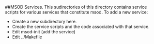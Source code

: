 ##MSOD Services.
This sudirectories of this directory contains service scripts for various services that constitute msod.
To add a new service:

- Create a new subdirectory here.
- Create the service scripts and the code associated with that service.
- Edit msod-init (add the service)
- Edit ../Makefile 
